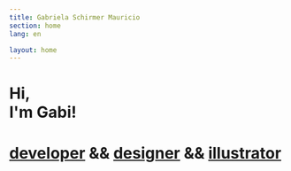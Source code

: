 ```yaml
---
title: Gabriela Schirmer Mauricio
section: home
lang: en

layout: home
---
```


<h1>
  Hi,<br>
  I'm Gabi!<br>
</h1>
<h1>
  <a class="gsm-link" href="">developer</a>
  <span class="gsm-home__and">&&</span>
  <a class="gsm-link" href="">designer</a>
  <span class="gsm-home__and">&&</span>
  <a class="gsm-link" href="">illustrator</a>
</h1>
